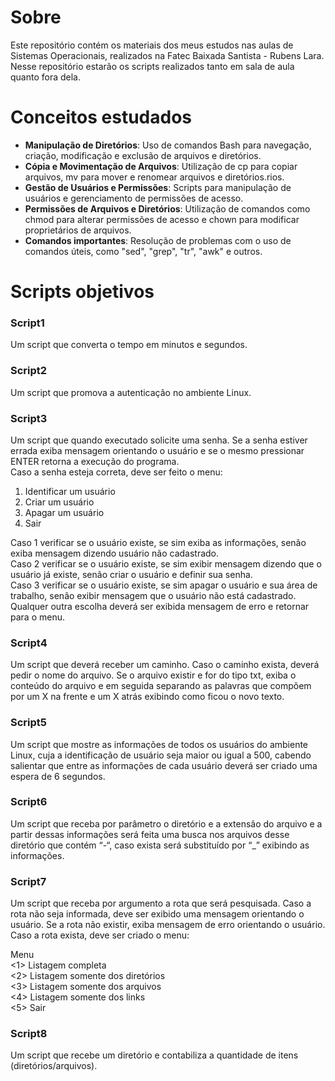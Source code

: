 # Sobre
Este repositório contém os materiais dos meus estudos nas aulas de Sistemas Operacionais, realizados na Fatec Baixada Santista - Rubens Lara. Nesse repositório estarão os scripts realizados tanto em sala de aula quanto fora dela.

# Conceitos estudados
- **Manipulação de Diretórios**: Uso de comandos Bash para navegação, criação, modificação e exclusão de arquivos e diretórios.
- **Cópia e Movimentação de Arquivos**: Utilização de cp para copiar arquivos, mv para mover e renomear arquivos e diretórios.rios.
- **Gestão de Usuários e Permissões**: Scripts para manipulação de usuários e gerenciamento de permissões de acesso.
- **Permissões de Arquivos e Diretórios**: Utilização de comandos como chmod para alterar permissões de acesso e chown para modificar proprietários de arquivos.
- **Comandos importantes**: Resolução de problemas com o uso de comandos úteis, como "sed", "grep", "tr", "awk" e outros.

# Scripts objetivos
### **Script1**  
Um script que converta o tempo em minutos e segundos.

### **Script2**
Um script que promova a autenticação no ambiente Linux.

### **Script3**
Um script que quando executado solicite uma senha. Se a senha estiver errada exiba mensagem orientando o usuário e se o mesmo pressionar ENTER retorna a execução do programa.  
Caso a senha esteja correta, deve ser feito o menu:  
1. Identificar um usuário  
2. Criar um usuário  
3. Apagar um usuário  
4. Sair  

Caso 1 verificar se o usuário existe, se sim exiba as informações, senão exiba mensagem dizendo usuário não cadastrado.  
Caso 2 verificar se o usuário existe, se sim exibir mensagem dizendo que o usuário já existe, senão criar o usuário e definir sua senha.  
Caso 3 verificar se o usuário existe, se sim apagar o usuário e sua área de trabalho, senão exibir mensagem que o usuário não está cadastrado.  
Qualquer outra escolha deverá ser exibida mensagem de erro e retornar para o menu.  

### **Script4**
Um script que deverá receber um caminho. Caso o caminho exista, deverá pedir o nome do arquivo. Se o arquivo existir e for do tipo txt, exiba o conteúdo do arquivo e em seguida separando as palavras que compõem por um X na frente e um X atrás exibindo como ficou o novo texto.

### **Script5**
Um script que mostre as informações de todos os usuários do ambiente Linux, cuja a identificação de usuário seja maior ou igual a 500, cabendo salientar que entre as informações de cada usuário deverá ser criado uma espera de 6 segundos.

### **Script6**
Um script que receba por parâmetro o diretório e a extensão do arquivo e a partir dessas informações será feita uma busca nos arquivos desse diretório que contém “-“, caso exista será substituído por “_” exibindo as informações.

### **Script7**

Um script que receba por argumento a rota que será pesquisada.
Caso a rota não seja informada, deve ser exibido uma mensagem orientando o usuário.
Se a rota não existir, exiba mensagem de erro orientando o usuário.
Caso a rota exista, deve ser criado o menu:

Menu  
<1> Listagem completa  
<2> Listagem somente dos diretórios  
<3> Listagem somente dos arquivos  
<4> Listagem somente dos links  
<5> Sair  

### **Script8**
 
 Um script que recebe um diretório e contabiliza a quantidade de itens (diretórios/arquivos).
 